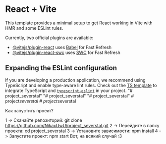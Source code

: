 # React + Vite

This template provides a minimal setup to get React working in Vite with HMR and some ESLint rules.

Currently, two official plugins are available:

- [@vitejs/plugin-react](https://github.com/vitejs/vite-plugin-react/blob/main/packages/plugin-react/README.md) uses [Babel](https://babeljs.io/) for Fast Refresh
- [@vitejs/plugin-react-swc](https://github.com/vitejs/vite-plugin-react-swc) uses [SWC](https://swc.rs/) for Fast Refresh

## Expanding the ESLint configuration

If you are developing a production application, we recommend using TypeScript and enable type-aware lint rules. Check out the [TS template](https://github.com/vitejs/vite/tree/main/packages/create-vite/template-react-ts) to integrate TypeScript and [`typescript-eslint`](https://typescript-eslint.io) in your project.
"# project_severstal" 
"# project_severstal" 
"# project_severstal" 
#   p r o j e c t _ s e v e r s t a l 
 
 #   p r o j e c t _ s e v e r s t a l 
 
 

Как запустить проект?

1 -> Скачайте репозиторий: git clone https://github.com/NikaxUwU/project_severstal.git
2 -> Перейдите в папку проекта: cd project_severstal
3 -> Установите зависимости: npm install
4 -> Запустите проект: npm start
Вот, на всякий случай :3